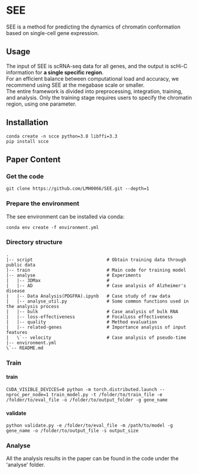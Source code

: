 # SEE
SEE is a method for predicting the dynamics of chromatin conformation based on single-cell gene expression.
## Usage
The input of SEE is scRNA-seq data for all genes, and the output is scHi-C information for **a single specific region**.  
For an efficient balance between computational load and accuracy, we recommend using SEE at the megabase scale or smaller.  
The entire framework is divided into preprocessing, integration, training, and analysis. Only the training stage requires users to specify the chromatin region, using one parameter.
## Installation
```
conda create -n scce python=3.8 libffi=3.3
pip install scce
```
## Paper Content
### Get the code
```
git clone https://github.com/LMH0066/SEE.git --depth=1
```
### Prepare the environment
The see environment can be installed via conda:
```
conda env create -f environment.yml
```
### Directory structure
```
.
|-- script                            # Obtain training data through public data
|-- train                             # Main code for training model
|-- analyse                           # Experiments
|   |-- 3DMax                         # 
|   |-- AD                            # Case analysis of Alzheimer's disease
|   |-- Data Analysis(PDGFRA).ipynb   # Case study of raw data
|   |-- analyse_util.py               # Some common functions used in the analysis process
|   |-- bulk                          # Case analysis of bulk RNA
|   |-- loss-effectiveness            # FocalLoss effectiveness
|   |-- quality                       # Method evaluation
|   |-- related-genes                 # Importance analysis of input features
|   \`-- velocity                     # Case analysis of pseudo-time
|-- environment.yml
\`-- README.md
```
### Train
#### train
```
CUDA_VISIBLE_DEVICES=0 python -m torch.distributed.launch --nproc_per_node=1 train_model.py -t /folder/to/train_file -e /folder/to/eval_file -o /folder/to/output_folder -g gene_name
```
#### validate
```
python validate.py -e /folder/to/eval_file -m /path/to/model -g gene_name -o /folder/to/output_file -s output_size
```
### Analyse
All the analysis results in the paper can be found in the code under the 'analyse' folder.
